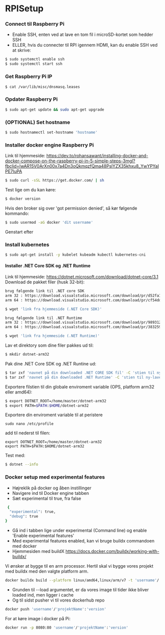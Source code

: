 # RPISetup
### Connect til Raspberry Pi
- Enable SSH, enten ved at lave en tom fil i microSD-kortet som hedder SSH
- ELLER, hvis du connecter til RPI igennem HDMI, kan du enable SSH ved at skrive:
```sh
$ sudo systemctl enable ssh
$ sudo systemctl start ssh
```
### Get Raspberry Pi IP
```sh
$ cat /var/lib/misc/dnsmasq.leases
```

### Opdater Raspberry Pi
```sh
$ sudo apt-get update && sudo apt-get upgrade
```

### (OPTIONAL) Set hostname
```sh
$ sudo hostnamectl set-hostname 'hostname'
```

### Installer docker engine Raspberry Pi
Link til hjemmeside: https://dev.to/rohansawant/installing-docker-and-docker-compose-on-the-raspberry-pi-in-5-simple-steps-3mgl?fbclid=IwAR15V0ArXn00x7a4Dn3oQkmqzfQma48PslYZX35khxu8_YwYPYaIPE7IuPA
```sh
$ sudo curl -sSL https://get.docker.com/ | sh
```
Test lige om du kan køre:
```sh
$ docker version
```

Hvis den broker sig over 'got permission denied', så kør følgende kommando:
```sh
$ sudo usermod -aG docker 'dit username'
```
Genstart efter

### Install kubernetes
```sh
$ sudo apt-get install -y kubelet kubeadm kubectl kubernetes-cni
```

#### Installer .NET Core SDK og .NET Runtime
Link til hjemmeside: https://dotnet.microsoft.com/download/dotnet-core/3.1
Download de pakket filer (husk 32-bit):
```sh
brug følgende link til .NET core SDK
arm 32 : https://download.visualstudio.microsoft.com/download/pr/d52fa156-1555-41d5-a5eb-234305fbd470/173cddb039d613c8f007c9f74371f8bb/dotnet-sdk-3.1.101-linux-arm.tar.gz
arm 64 : https://download.visualstudio.microsoft.com/download/pr/cf54dd72-eab1-4f5c-ac1e-55e2a9006739/d66fc7e2d4ee6c709834dd31db23b743/dotnet-sdk-3.1.101-linux-arm64.tar.gz

$ wget 'link fra hjemmeside (.NET Core SDK)'

brug følgende link til .NET Runtime
arm 32 : https://download.visualstudio.microsoft.com/download/pr/98931269-612c-47cd-a5a1-f1d8e616c950/1ba015724bba919eccbf159dbda0a483/dotnet-runtime-3.1.1-linux-arm.tar.gz
arm 64 : https://download.visualstudio.microsoft.com/download/pr/38325910-0157-4f3a-b093-da799dcaa24b/d4892d3a53a6d917fbab4037624181a9/dotnet-runtime-3.1.1-linux-arm64.tar.gz

$ wget 'link fra hjemmeside (.NET Runtime)'
```
Lav et direktory som dine filer pakkes ud til:
```sh
$ mkdir dotnet-arm32
```

Pak dine .NET Core SDK og .NET Runtine ud:
```sh
$ tar zxf 'navnet på din downloaded .NET CORE SDK fil' -C 'stien til ny-lavet mappe'
$ tar zxf 'navnet på din downloaded .NET Runtime' -C 'stien til ny-lavet mappe'
```

Exportere filstien til din globale enviroment variable (OPS, platform arm32 eller amd64):
```sh
$ export DOTNET_ROOT=/home/master/dotnet-arm32
$ export PATH=$PATH:$HOME/dotnet-arm32
```

Exportere din enviroment variable til at peristere
```
sudo nano /etc/profile
```
add til nederst til filen:
```
export DOTNET_ROOT=/home/master/dotnet-arm32
export PATH=$PATH:$HOME/dotnet-arm32
```


Test med:
```sh
$ dotnet --info
```

### Docker setup med experimental features
- Højreklik på docker og åben instillinger
- Navigere ind til Docker engine  tabben
- Sæt experimental til true, fra false

```sh
 {
  "experimental": true,
  "debug": true
}
```
- Gå ind i tabben lige under experimental (Command line) og enable 'Enable experimental features'
- Med experimental features enabled, kan vi bruge buildx commandoen med docker
- Hjemmesiden med buildX https://docs.docker.com/buildx/working-with-buildx/

Vi ønsker at bygge til en arm processor. Hertil skal vi bygge vores projekt med buildx med den valgte platform arm.

```sh
docker buildx build --platform linux/amd64,linux/arm/v7 -t 'username'/'projektName':'version' . --load 
```
- Grunden til --load argumentet, er da vores image til tider ikke bliver loaded ind, men ligger i cache
- Og til sidst pusher vi til vores dockerhub repo
```sh
docker push 'username'/'projektName':'version'
```

For at køre image i docker på Pi:
```sh
docker run -p 8080:80 'username'/'projektName':'version'
```
[//]: # (These are reference links used in the body of this note and get stripped out when the markdown processor does its job. There is no need to format nicely because it shouldn't be seen. Thanks SO - http://stackoverflow.com/questions/4823468/store-comments-in-markdown-syntax)


   [dill]: <https://github.com/joemccann/dillinger>
   [git-repo-url]: <https://github.com/joemccann/dillinger.git>
   [john gruber]: <http://daringfireball.net>
   [df1]: <http://daringfireball.net/projects/markdown/>
   [markdown-it]: <https://github.com/markdown-it/markdown-it>
   [Ace Editor]: <http://ace.ajax.org>
   [node.js]: <http://nodejs.org>
   [Twitter Bootstrap]: <http://twitter.github.com/bootstrap/>
   [jQuery]: <http://jquery.com>
   [@tjholowaychuk]: <http://twitter.com/tjholowaychuk>
   [express]: <http://expressjs.com>
   [AngularJS]: <http://angularjs.org>
   [Gulp]: <http://gulpjs.com>

   [PlDb]: <https://github.com/joemccann/dillinger/tree/master/plugins/dropbox/README.md>
   [PlGh]: <https://github.com/joemccann/dillinger/tree/master/plugins/github/README.md>
   [PlGd]: <https://github.com/joemccann/dillinger/tree/master/plugins/googledrive/README.md>
   [PlOd]: <https://github.com/joemccann/dillinger/tree/master/plugins/onedrive/README.md>
   [PlMe]: <https://github.com/joemccann/dillinger/tree/master/plugins/medium/README.md>
   [PlGa]: <https://github.com/RahulHP/dillinger/blob/master/plugins/googleanalytics/README.md>
